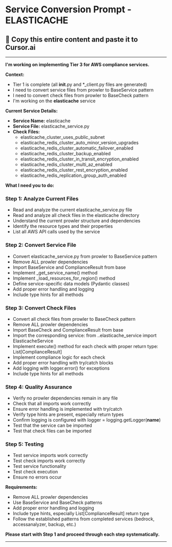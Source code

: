 # Service Conversion Prompt - ELASTICACHE

## 🎯 Copy this entire content and paste it to Cursor.ai

---

**I'm working on implementing Tier 3 for AWS compliance services.**

**Context:**
- Tier 1 is complete (all __init__.py and *_client.py files are generated)
- I need to convert service files from prowler to BaseService pattern
- I need to convert check files from prowler to BaseCheck pattern
- I'm working on the **elasticache** service

**Current Service Details:**
- **Service Name:** elasticache
- **Service File:** elasticache_service.py
- **Check Files:** 
  - elasticache_cluster_uses_public_subnet
  - elasticache_redis_cluster_auto_minor_version_upgrades
  - elasticache_redis_cluster_automatic_failover_enabled
  - elasticache_redis_cluster_backup_enabled
  - elasticache_redis_cluster_in_transit_encryption_enabled
  - elasticache_redis_cluster_multi_az_enabled
  - elasticache_redis_cluster_rest_encryption_enabled
  - elasticache_redis_replication_group_auth_enabled

**What I need you to do:**

### Step 1: Analyze Current Files
- Read and analyze the current elasticache_service.py file
- Read and analyze all check files in the elasticache directory
- Understand the current prowler structure and dependencies
- Identify the resource types and their properties
- List all AWS API calls used by the service

### Step 2: Convert Service File
- Convert elasticache_service.py from prowler to BaseService pattern
- Remove ALL prowler dependencies
- Import BaseService and ComplianceResult from base
- Implement _get_service_name() method
- Implement _load_resources_for_region() method
- Define service-specific data models (Pydantic classes)
- Add proper error handling and logging
- Include type hints for all methods

### Step 3: Convert Check Files
- Convert all check files from prowler to BaseCheck pattern
- Remove ALL prowler dependencies
- Import BaseCheck and ComplianceResult from base
- Import the corresponding service: from ..elasticache_service import ElasticacheService
- Implement execute() method for each check with proper return type: List[ComplianceResult]
- Implement compliance logic for each check
- Add proper error handling with try/catch blocks
- Add logging with logger.error() for exceptions
- Include type hints for all methods

### Step 4: Quality Assurance
- Verify no prowler dependencies remain in any file
- Check that all imports work correctly
- Ensure error handling is implemented with try/catch
- Verify type hints are present, especially return types
- Confirm logging is configured with logger = logging.getLogger(__name__)
- Test that the service can be imported
- Test that check files can be imported

### Step 5: Testing
- Test service imports work correctly
- Test check imports work correctly
- Test service functionality
- Test check execution
- Ensure no errors occur

**Requirements:**
- Remove ALL prowler dependencies
- Use BaseService and BaseCheck patterns
- Add proper error handling and logging
- Include type hints, especially List[ComplianceResult] return type
- Follow the established patterns from completed services (bedrock, accessanalyzer, backup, etc.)

**Please start with Step 1 and proceed through each step systematically.**

---
